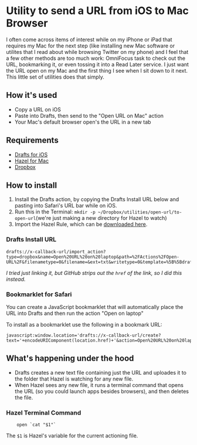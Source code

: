 # Utility to send a URL from iOS to Mac Browser

I often come across items of interest while on my iPhone or iPad that requires my Mac for the next step (like installing new Mac software or utilites that I read about while browsing Twitter on my phone) and I feel that a few other methods are too much work: OmniFocus task to check out the URL, bookmarking it, or even tossing it into a Read Later service. I just want the URL open on my Mac and the first thing I see when I sit down to it next. This little set of utilities does that simply.


## How it's used

- Copy a URL on iOS
- Paste into Drafts, then send to the "Open URL on Mac" action
- Your Mac's default browser open's the URL in a new tab

## Requirements

- [Drafts for iOS](http://agiletortoise.com/drafts)
- [Hazel for Mac](http://www.noodlesoft.com/hazel.php)
- [Dropbox](http://www.dropbox.com/)

## How to install 

1. Install the Drafts action, by copying the Drafts Install URL below and pasting into Safari's URL bar while on iOS.
2. Run this in the Terminal: `mkdir -p ~/Dropbox/utilities/open-url/to-open-url`(we're just making a new directory for Hazel to watch)
3. Import the Hazel Rule, which can be [downloaded here](https://github.com/EvanLovely/drafts-hazel--open-url/raw/master/to-open-url.hazelrules).

### Drafts Install URL

	drafts://x-callback-url/import_action?type=dropbox&name=Open%20URL%20on%20laptop&path=%2FActions%2FOpen-URL%2F&filenametype=0&filename=&ext=txt&writetype=0&template=%5B%5Bdraft%5D%5D
        
*I tried just linking it, but GitHub strips out the `href` of the link, so I did this instead.*

### Bookmarklet for Safari ###

You can create a JavaScript bookmarklet that will automatically place the URL into Drafts and then run the action "Open on laptop"

To install as a bookmarklet use the following in a bookmark URL:

    javascript:window.location='drafts://x-callback-url/create?text='+encodeURIComponent(location.href)+'&action=Open%20URL%20on%20laptop'

## What's happening under the hood

- Drafts creates a new text file containing just the URL and uploades it to the folder that Hazel is watching for any new file.
- When Hazel sees any new file, it runs a terminal command that opens the URL (so you could launch apps besides browsers), and then deletes the file. 


### Hazel Terminal Command

        open `cat "$1"`

The `$1` is Hazel's variable for the current actioning file. 
